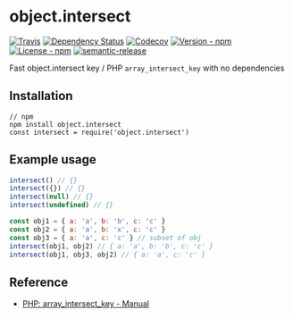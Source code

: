 # object.intersect

[![Travis](https://img.shields.io/travis/jojoee/object.intersect.svg)](https://travis-ci.org/jojoee/object.intersect)
[![Dependency Status](https://david-dm.org/jojoee/object.intersect.svg)](https://david-dm.org/jojoee/object.intersect) 
[![Codecov](https://img.shields.io/codecov/c/github/jojoee/object.intersect.svg)](https://codecov.io/github/jojoee/object.intersect)
[![Version - npm](https://img.shields.io/npm/v/object.intersect.svg)](https://www.npmjs.com/package/object.intersect)
[![License - npm](https://img.shields.io/npm/l/object.intersect.svg)](http://opensource.org/licenses/MIT)
[![semantic-release](https://img.shields.io/badge/%20%20%F0%9F%93%A6%F0%9F%9A%80-semantic--release-e10079.svg?style=flat-square)](https://github.com/semantic-release/semantic-release)

Fast object.intersect key / PHP `array_intersect_key` with no dependencies

## Installation

```
// npm
npm install object.intersect
const intersect = require('object.intersect')
```

## Example usage

```javascript
intersect() // {}
intersect({}) // {}
intersect(null) // {}
intersect(undefined) // {}

const obj1 = { a: 'a', b: 'b', c: 'c' }
const obj2 = { a: 'a', b: 'x', c: 'c' }
const obj3 = { a: 'a', c: 'c' } // subset of obj
intersect(obj1, obj2) // { a: 'a', b: 'b', c: 'c' }
intersect(obj1, obj3, obj2) // { a: 'a', c: 'c' }
```

## Reference
- [PHP: array_intersect_key - Manual](http://php.net/manual/en/function.array-intersect-key.php)
